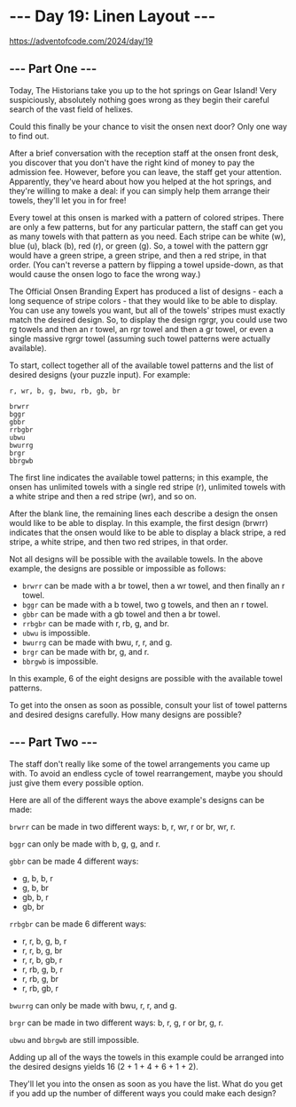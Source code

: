 # --- Day 19: Linen Layout ---

https://adventofcode.com/2024/day/19

## --- Part One ---

Today, The Historians take you up to the hot springs on Gear Island! Very
suspiciously, absolutely nothing goes wrong as they begin their careful search
of the vast field of helixes.

Could this finally be your chance to visit the onsen next door? Only one way to
find out.

After a brief conversation with the reception staff at the onsen front desk,
you discover that you don't have the right kind of money to pay the admission
fee. However, before you can leave, the staff get your attention. Apparently,
they've heard about how you helped at the hot springs, and they're willing to
make a deal: if you can simply help them arrange their towels, they'll let you
in for free!

Every towel at this onsen is marked with a pattern of colored stripes. There
are only a few patterns, but for any particular pattern, the staff can get you
as many towels with that pattern as you need. Each stripe can be white (w),
blue (u), black (b), red (r), or green (g). So, a towel with the pattern ggr
would have a green stripe, a green stripe, and then a red stripe, in that
order. (You can't reverse a pattern by flipping a towel upside-down, as that
would cause the onsen logo to face the wrong way.)

The Official Onsen Branding Expert has produced a list of designs - each a long
sequence of stripe colors - that they would like to be able to display. You can
use any towels you want, but all of the towels' stripes must exactly match the
desired design. So, to display the design rgrgr, you could use two rg towels
and then an r towel, an rgr towel and then a gr towel, or even a single massive
rgrgr towel (assuming such towel patterns were actually available).

To start, collect together all of the available towel patterns and the list of
desired designs (your puzzle input). For example:

```text
r, wr, b, g, bwu, rb, gb, br

brwrr
bggr
gbbr
rrbgbr
ubwu
bwurrg
brgr
bbrgwb
```

The first line indicates the available towel patterns; in this example, the
onsen has unlimited towels with a single red stripe (r), unlimited towels with
a white stripe and then a red stripe (wr), and so on.

After the blank line, the remaining lines each describe a design the onsen
would like to be able to display. In this example, the first design (brwrr)
indicates that the onsen would like to be able to display a black stripe, a red
stripe, a white stripe, and then two red stripes, in that order.

Not all designs will be possible with the available towels. In the above
example, the designs are possible or impossible as follows:

- `brwrr` can be made with a br towel, then a wr towel, and then finally an r towel.
- `bggr` can be made with a b towel, two g towels, and then an r towel.
- `gbbr` can be made with a gb towel and then a br towel.
- `rrbgbr` can be made with r, rb, g, and br.
- `ubwu` is impossible.
- `bwurrg` can be made with bwu, r, r, and g.
- `brgr` can be made with br, g, and r.
- `bbrgwb` is impossible.

In this example, 6 of the eight designs are possible with the available towel
patterns.

To get into the onsen as soon as possible, consult your list of towel patterns
and desired designs carefully. How many designs are possible?

## --- Part Two ---

The staff don't really like some of the towel arrangements you came up with. To
avoid an endless cycle of towel rearrangement, maybe you should just give them
every possible option.

Here are all of the different ways the above example's designs can be made:

`brwrr` can be made in two different ways: b, r, wr, r or br, wr, r.

`bggr` can only be made with b, g, g, and r.

`gbbr` can be made 4 different ways:

- g, b, b, r
- g, b, br
- gb, b, r
- gb, br

`rrbgbr` can be made 6 different ways:

- r, r, b, g, b, r
- r, r, b, g, br
- r, r, b, gb, r
- r, rb, g, b, r
- r, rb, g, br
- r, rb, gb, r

`bwurrg` can only be made with bwu, r, r, and g.

`brgr` can be made in two different ways: b, r, g, r or br, g, r.

`ubwu` and `bbrgwb` are still impossible.

Adding up all of the ways the towels in this example could be arranged into the
desired designs yields 16 (2 + 1 + 4 + 6 + 1 + 2).

They'll let you into the onsen as soon as you have the list. What do you get if
you add up the number of different ways you could make each design?
